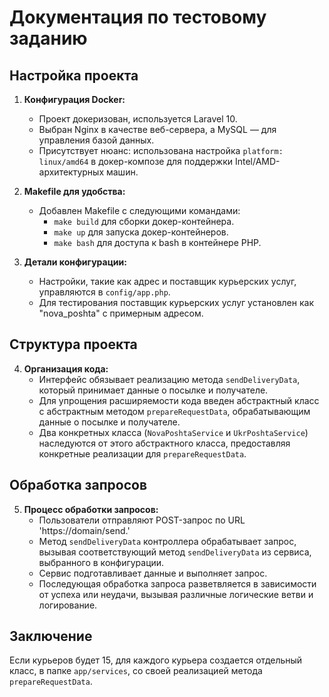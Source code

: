 # Документация по тестовому заданию

## Настройка проекта

1. **Конфигурация Docker:**
   - Проект докеризован, используется Laravel 10.
   - Выбран Nginx в качестве веб-сервера, а MySQL — для управления базой данных.
   - Присутствует нюанс: использована настройка `platform: linux/amd64` в докер-композе для поддержки Intel/AMD-архитектурных машин.

2. **Makefile для удобства:**
   - Добавлен Makefile с следующими командами:
     - `make build` для сборки докер-контейнера.
     - `make up` для запуска докер-контейнеров.
     - `make bash` для доступа к bash в контейнере PHP.

3. **Детали конфигурации:**
   - Настройки, такие как адрес и поставщик курьерских услуг, управляются в `config/app.php`.
   - Для тестирования поставщик курьерских услуг установлен как "nova_poshta" с примерным адресом.

## Структура проекта

4. **Организация кода:**
   - Интерфейс обязывает реализацию метода `sendDeliveryData`, который принимает данные о посылке и получателе.
   - Для упрощения расширяемости кода введен абстрактный класс с абстрактным методом `prepareRequestData`, обрабатывающим данные о посылке и получателе.
   - Два конкретных класса (`NovaPoshtaService` и `UkrPoshtaService`) наследуются от этого абстрактного класса, предоставляя конкретные реализации для `prepareRequestData`.

## Обработка запросов

5. **Процесс обработки запросов:**
   - Пользователи отправляют POST-запрос по URL 'https://domain/send.'
   - Метод `sendDeliveryData` контроллера обрабатывает запрос, вызывая соответствующий метод `sendDeliveryData` из сервиса, выбранного в конфигурации.
   - Сервис подготавливает данные и выполняет запрос.
   - Последующая обработка запроса разветвляется в зависимости от успеха или неудачи, вызывая различные логические ветви и логирование.
     
## Заключение
Если курьеров будет 15, для каждого курьера создается отдельный класс, в папке `app/services`, со своей реализацией метода `prepareRequestData`.
